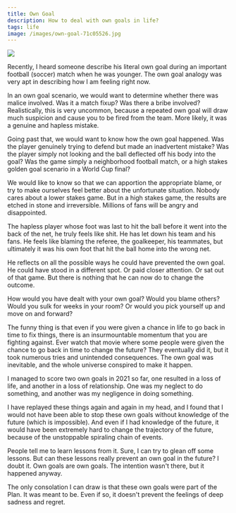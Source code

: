 ```yaml
---
title: Own Goal
description: How to deal with own goals in life?
tags: life
image: /images/own-goal-71c05526.jpg
---
```


<a href="/blog/own-goal">
  <img src="/images/own-goal.jpg"/>
</a>

Recently, I heard someone describe his literal own goal during an important football (soccer) match when he was younger. The own goal analogy was very apt in describing how I am feeling right now.

In an own goal scenario, we would want to determine whether there was malice involved. Was it a match fixup? Was there a bribe involved? Realistically, this is very uncommon, because a repeated own goal will draw much suspicion and cause you to be fired from the team. More likely, it was a genuine and hapless mistake.

Going past that, we would want to know how the own goal happened. Was the player genuinely trying to defend but made an inadvertent mistake? Was the player simply not looking and the ball deflected off his body into the goal? Was the game simply a neighborhood football match, or a high stakes golden goal scenario in a World Cup final?

We would like to know so that we can apportion the appropriate blame, or try to make ourselves feel better about the unfortunate situation. Nobody cares about a lower stakes game. But in a high stakes game, the results are etched in stone and irreversible. Millions of fans will be angry and disappointed.

The hapless player whose foot was last to hit the ball before it went into the back of the net, he truly feels like shit. He has let down his team and his fans. He feels like blaming the referee, the goalkeeper, his teammates, but ultimately it was his own foot that hit the ball home into the wrong net.

He reflects on all the possible ways he could have prevented the own goal. He could have stood in a different spot. Or paid closer attention. Or sat out of that game. But there is nothing that he can now do to change the outcome.

How would you have dealt with your own goal? Would you blame others? Would you sulk for weeks in your room? Or would you pick yourself up and move on and forward?

The funny thing is that even if you were given a chance in life to go back in time to fix things, there is an insurmountable momentum that you are fighting against. Ever watch that movie where some people were given the chance to go back in time to change the future? They eventually did it, but it took numerous tries and unintended consequences. The own goal was inevitable, and the whole universe conspired to make it happen.

I managed to score two own goals in 2021 so far, one resulted in a loss of life, and another in a loss of relationship. One was my neglect to do something, and another was my negligence in doing something.

I have replayed these things again and again in my head, and I found that I would not have been able to stop these own goals without knowledge of the future (which is impossible). And even if I had knowledge of the future, it would have been extremely hard to change the trajectory of the future, because of the unstoppable spiraling chain of events.

People tell me to learn lessons from it. Sure, I can try to glean off some lessons. But can these lessons really prevent an own goal in the future? I doubt it. Own goals are own goals. The intention wasn't there, but it happened anyway.

The only consolation I can draw is that these own goals were part of the Plan. It was meant to be. Even if so, it doesn't prevent the feelings of deep sadness and regret.
